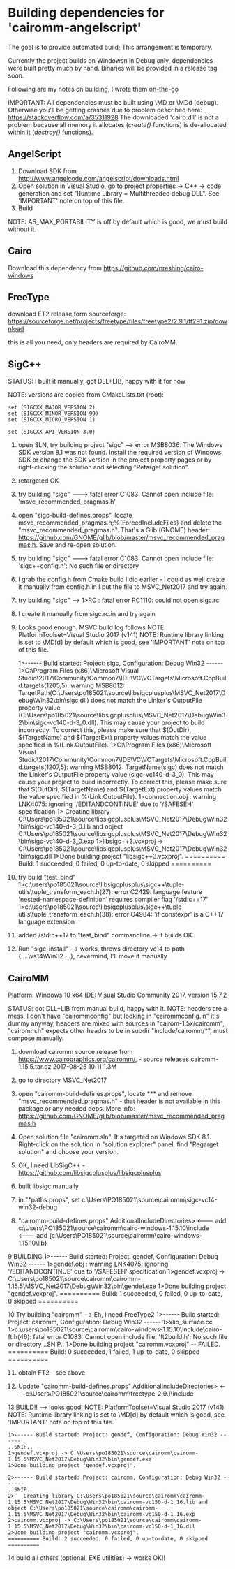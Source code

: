 # Building dependencies for 'cairomm-angelscript'

The goal is to provide automated build; This arrangement is temporary.

Currently the project builds on Windowsn in Debug only, dependencies were built pretty much by hand. Binaries will be provided in a release tag soon.

Following are my notes on building, I wrote them on-the-go

IMPORTANT: All dependencies must be built using \MD or \MDd (debug). Otherwise you'll be getting crashes due to problem described here: https://stackoverflow.com/a/35311928
           The downloaded 'cairo.dll' is not a problem because all memory it allocates (*create()* functions) is de-allocated within it (*destroy()* functions).

## AngelScript

1. Download SDK from http://www.angelcode.com/angelscript/downloads.html
2. Open solution in Visual Studio, go to project properties -> C++ -> code generation and set "Runtime Library = Multithreaded debug DLL". See 'IMPORTANT' note on top of this file.
3. Build

NOTE: AS_MAX_PORTABILITY is off by default which is good, we must build without it.

## Cairo

Download this dependency from https://github.com/preshing/cairo-windows

## FreeType

download FT2 release form sourceforge:	https://sourceforge.net/projects/freetype/files/freetype2/2.9.1/ft291.zip/download

this is all you need, only headers are required by CairoMM.

## SigC++

STATUS: I built it manually, got DLL+LIB, happy with it for now

NOTE: versions are copied from CMakeLists.txt (root):
```
set (SIGCXX_MAJOR_VERSION 2)
set (SIGCXX_MINOR_VERSION 99)
set (SIGCXX_MICRO_VERSION 1)

set (SIGCXX_API_VERSION 3.0)
```

1. open SLN, try building project "sigc" --> 
error MSB8036: The Windows SDK version 8.1 was not found. Install the required version of Windows SDK or change the SDK version in the project property pages or by right-clicking the solution and selecting "Retarget solution".

2. retargeted OK

3. try building "sigc" ---> fatal error C1083: Cannot open include file: 'msvc_recommended_pragmas.h'

4. open "sigc-build-defines.props", locate <ForcedIncludeFiles>msvc_recommended_pragmas.h;%(ForcedIncludeFiles)</ForcedIncludeFiles> and delete the "msvc_recommended_pragmas.h". That's a Glib (GNOME) header: https://github.com/GNOME/glib/blob/master/msvc_recommended_pragmas.h. Save and re-open solution.

5. try building "sigc"  ---> fatal error C1083: Cannot open include file: 'sigc++config.h': No such file or directory

6. I grab the config.h from Cmake build I did earlier - I could as well create it manually from config.h.in
I put the file to MSVC_Net2017 and try again.

7. try building "sigc"  --> 1>RC : fatal error RC1110: could not open sigc.rc

8. I create it manually from sigc.rc.in and try again

9. Looks good enough. MSVC build log follows
	NOTE: PlatformToolset=Visual Studio 2017 (v141)
    NOTE: Runtime library linking is set to \MD[d] by default which is good, see 'IMPORTANT' note on top of this file.

	1>------ Build started: Project: sigc, Configuration: Debug Win32 ------
	1>C:\Program Files (x86)\Microsoft Visual Studio\2017\Community\Common7\IDE\VC\VCTargets\Microsoft.CppBuild.targets(1205,5): warning MSB8012: TargetPath(C:\Users\po185021\source\libsigcplusplus\MSVC_Net2017\Debug\Win32\bin\sigc.dll) does not match the Linker's OutputFile property value (C:\Users\po185021\source\libsigcplusplus\MSVC_Net2017\Debug\Win32\bin\sigc-vc140-d-3_0.dll). This may cause your project to build incorrectly. To correct this, please make sure that $(OutDir), $(TargetName) and $(TargetExt) property values match the value specified in %(Link.OutputFile).
	1>C:\Program Files (x86)\Microsoft Visual Studio\2017\Community\Common7\IDE\VC\VCTargets\Microsoft.CppBuild.targets(1207,5): warning MSB8012: TargetName(sigc) does not match the Linker's OutputFile property value (sigc-vc140-d-3_0). This may cause your project to build incorrectly. To correct this, please make sure that $(OutDir), $(TargetName) and $(TargetExt) property values match the value specified in %(Link.OutputFile).
	1>connection.obj : warning LNK4075: ignoring '/EDITANDCONTINUE' due to '/SAFESEH' specification
	1>   Creating library C:\Users\po185021\source\libsigcplusplus\MSVC_Net2017\Debug\Win32\bin\sigc-vc140-d-3_0.lib and object C:\Users\po185021\source\libsigcplusplus\MSVC_Net2017\Debug\Win32\bin\sigc-vc140-d-3_0.exp
	1>libsigc++3.vcxproj -> C:\Users\po185021\source\libsigcplusplus\MSVC_Net2017\Debug\Win32\bin\sigc.dll
	1>Done building project "libsigc++3.vcxproj".
	========== Build: 1 succeeded, 0 failed, 0 up-to-date, 0 skipped ==========

10. try build "test_bind"
	1>c:\users\po185021\source\libsigcplusplus\sigc++\tuple-utils\tuple_transform_each.h(27): error C2429: language feature 'nested-namespace-definition' requires compiler flag '/std:c++17'
	1>c:\users\po185021\source\libsigcplusplus\sigc++\tuple-utils\tuple_transform_each.h(38): error C4984: 'if constexpr' is a C++17 language extension
	
11. added /std:c++17 to "test_bind" commandline -> it builds OK.

12. Run "sigc-install" --> works, throws directory vc14 to path {\..\..\vs14\Win32 …}, nevermind, I'll move it manually

## CairoMM 

Platform: Windows 10 x64
IDE: Visual Studio Community 2017, version 15.7.2

STATUS: got DLL+LIB from manual build, happy with it. NOTE: headers are a mess, I don't have "cairommconfig" but looking in "cairommconfig.in" it's dummy anyway, headers are mixed with sources in "cairom-1.5x/cairomm", "cairomm.h" expects other headrs to be in subdir "include/cairomm/*", must compose manually.

1. download cairomm source release from https://www.cairographics.org/cairomm/,  - source releases
		cairomm-1.15.5.tar.gz	2017-08-25 10:11 	1.3M
2. go to directory MSVC_Net2017

3. open "cairomm-build-defines.props", locate <ForcedIncludeFiles>***</ForcedIncludeFiles> and remove "msvc_recommended_pragmas.h" - that header is not available in this package or any needed deps. More info: https://github.com/GNOME/glib/blob/master/msvc_recommended_pragmas.h

4. Open solution file "cairomm.sln". It's targeted on Windows SDK 8.1. Right-click on the solution in "solution explorer" panel, find "Regarget solution" and choose your version.

5. OK, I need LibSigC++ - https://github.com/libsigcplusplus/libsigcplusplus

6. built libsigc manually

7. in "*paths.props", set  <GlibEtcInstallRoot>c:\Users\PO185021\source\cairomm\sigc-vc14-win32-debug</GlibEtcInstallRoot>

8. "cairomm-build-defines.props" 
	AdditionalIncludeDirectories> <--- add c:\Users\PO185021\source\cairomm\cairo-windows-1.15.10\include\
	<AdditionalLibraryDirectories> <--- add {c:\Users\PO185021\source\cairomm\cairo-windows-1.15.10\lib\}
	
9 BUILDING
	1>------ Build started: Project: gendef, Configuration: Debug Win32 ------
	1>gendef.obj : warning LNK4075: ignoring '/EDITANDCONTINUE' due to '/SAFESEH' specification
	1>gendef.vcxproj -> C:\Users\po185021\source\cairomm\cairomm-1.15.5\MSVC_Net2017\Debug\Win32\bin\gendef.exe
	1>Done building project "gendef.vcxproj".
	========== Build: 1 succeeded, 0 failed, 0 up-to-date, 0 skipped ==========

10 Try building "cairomm" --> Eh, I need FreeType2
	1>------ Build started: Project: cairomm, Configuration: Debug Win32 ------
	1>xlib_surface.cc
	1>c:\users\po185021\source\cairomm\cairo-windows-1.15.10\include\cairo-ft.h(46): fatal error C1083: Cannot open include file: 'ft2build.h': No such file or directory
	..SNIP..
	1>Done building project "cairomm.vcxproj" -- FAILED.
	========== Build: 0 succeeded, 1 failed, 1 up-to-date, 0 skipped ==========
	
11. obtain FT2   - see above

12.  
	Update "cairomm-build-defines.props" 
		AdditionalIncludeDirectories> <--- c:\Users\PO185021\source\cairomm\freetype-2.9.1\include
		
13 BUILD!! --> looks good!
	NOTE: PlatformToolset=Visual Studio 2017 (v141)
    NOTE: Runtime library linking is set to \MD[d] by default which is good, see 'IMPORTANT' note on top of this file.
    
	1>------ Build started: Project: gendef, Configuration: Debug Win32 ------
	..SNIP..
	1>gendef.vcxproj -> C:\Users\po185021\source\cairomm\cairomm-1.15.5\MSVC_Net2017\Debug\Win32\bin\gendef.exe
	1>Done building project "gendef.vcxproj".
	
	2>------ Build started: Project: cairomm, Configuration: Debug Win32 ------
	..SNIP..
	2>   Creating library C:\Users\po185021\source\cairomm\cairomm-1.15.5\MSVC_Net2017\Debug\Win32\bin\cairomm-vc150-d-1_16.lib and object C:\Users\po185021\source\cairomm\cairomm-1.15.5\MSVC_Net2017\Debug\Win32\bin\cairomm-vc150-d-1_16.exp
	2>cairomm.vcxproj -> C:\Users\po185021\source\cairomm\cairomm-1.15.5\MSVC_Net2017\Debug\Win32\bin\cairomm-vc150-d-1_16.dll
	2>Done building project "cairomm.vcxproj".
	========== Build: 2 succeeded, 0 failed, 0 up-to-date, 0 skipped ==========
	
14 build all others (optional, EXE utilities) -> works OK!!

		

	

	







